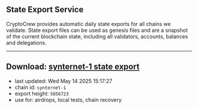 ## State Export Service
CryptoCrew provides automatic daily state exports for all chains we validate. State export files can be used as genesis files and are a snapshot of the current blockchain state, including all validators, accounts, balances and delegations.

---
**Download: [synternet-1 state export](https://dl-eu2.ccvalidators.com/SERVICE/synternet/synternet-1_export_5056723.json)**
---

- last updated: Wed May 14 2025 15:17:27
- chain id: `synternet-1`
- export height: `5056723`
- use for: airdrops, local tests, chain recovery

